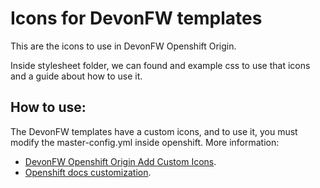 # Icons for DevonFW templates

This are the icons to use in DevonFW Openshift Origin.

Inside stylesheet folder, we can found and example css to use that icons and a guide about how to use it.

## How to use:

The DevonFW templates have a custom icons, and to use it, you must modify the master-config.yml inside openshift. More information:
- [DevonFW Openshift Origin Add Custom Icons](https://github.com/oasp/s2i/tree/master/templates/devonfw/icons/stylesheet).
- [Openshift docs customization](https://docs.openshift.com/container-platform/3.5/install_config/web_console_customization.html#loading-custom-scripts-and-stylesheets).